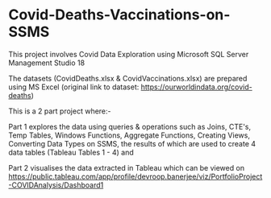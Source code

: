 # Covid-Deaths-Vaccinations-on-SSMS
This project involves Covid Data Exploration using Microsoft SQL Server Management Studio 18

The datasets (CovidDeaths.xlsx & CovidVaccinations.xlsx) are prepared using MS Excel (original link to dataset: https://ourworldindata.org/covid-deaths)

This is a 2 part project where:-

Part 1 explores the data using queries & operations such as Joins, CTE's, Temp Tables, Windows Functions, Aggregate Functions, Creating Views, Converting Data Types on SSMS, the results of which are used to create 4 data tables (Tableau Tables 1 - 4) and

Part 2 visualises the data extracted in Tableau which can be viewed on https://public.tableau.com/app/profile/devroop.banerjee/viz/PortfolioProject-COVIDAnalysis/Dashboard1
